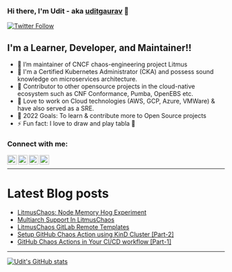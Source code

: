 ### Hi there, I'm Udit - aka [uditgaurav](https://www.linkedin.com/in/uditgaurav/) 👋 

[![Twitter Follow](https://img.shields.io/twitter/follow/udit_gaurav15?color=1DA1F2&logo=twitter&style=for-the-badge)](https://twitter.com/intent/follow?original_referer=https%3A%2F%2Fgithub.com%udit_gaurav15&screen_name=udit_gaurav15)

## I'm a Learner, Developer, and Maintainer!!

- 🌱 I’m maintainer of CNCF chaos-engineering project Litmus
- 🥅 I'm a Certified Kubernetes Administrator (CKA) and possess sound knowledge on microservices architecture.
- 🔭 Contributor to other opensource projects in the cloud-native ecosystem such as CNF Conformance, Pumba, OpenEBS etc.
- 🔭 Love to work on Cloud technologies (AWS, GCP, Azure, VMWare) & have also served as a SRE.
- 🥅 2022 Goals: To learn & contribute more to Open Source projects
- ⚡ Fun fact: I love to draw and play tabla 🎷

### Connect with me:

[<img align="left" alt="uditgaurav | YouTube" width="22px" src="https://cdn.jsdelivr.net/npm/simple-icons@v3/icons/youtube.svg" />][youtube]
[<img align="left" alt="uditgaurav | Twitter" width="22px" src="https://cdn.jsdelivr.net/npm/simple-icons@v3/icons/twitter.svg" />][twitter]
[<img align="left" alt="uditgaurav | LinkedIn" width="22px" src="https://cdn.jsdelivr.net/npm/simple-icons@v3/icons/linkedin.svg" />][linkedin]
[<img align="left" alt="uditgaurav | LinkedIn" width="22px" src="https://cdn.jsdelivr.net/npm/simple-icons@v3/icons/gmail.svg" />][gmail]

<br />

---

# Latest Blog posts
<!-- BLOG-POST-LIST:START -->
- [LitmusChaos: Node Memory Hog Experiment](https://dev.to/uditgaurav/litmuschaos-node-memory-hog-experiment-2nj6)
- [Multiarch Support In LitmusChaos](https://dev.to/uditgaurav/multiarch-support-in-litmuschaos-34da)
- [LitmusChaos GitLab Remote Templates](https://dev.to/uditgaurav/litmuschaos-gitlab-remote-templates-6l2)
- [Setup GitHub Chaos Action using KinD Cluster [Part-2]](https://dev.to/uditgaurav/setup-github-chaos-action-using-kind-cluster-part-2-4dbm)
- [GitHub Chaos Actions in Your CI/CD workflow [Part-1]](https://dev.to/uditgaurav/github-chaos-actions-in-your-ci-cd-workflow-mke)
<!-- BLOG-POST-LIST:END -->

---

[![Udit's GitHub stats](https://github-readme-stats.vercel.app/api?username=uditgaurav)](https://github.com/uditgaurav/github-readme-stats)

[twitter]: https://twitter.com/udit_gaurav15
[youtube]: https://www.youtube.com/channel/UCa57PMqmz_j0wnteRa9nCaw
[linkedin]: https://www.linkedin.com/in/uditgaurav/
[gmail]: https://mail.google.com/mail/u/0/#inbox

